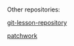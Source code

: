# 

Other repositories:

[git-lesson-repository](https://github.com/GHNiko/git-lesson-repository "git-lesson-repository")

[patchwork](https://github.com/GHNiko/patchwork "patchwork")
